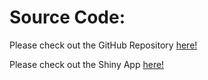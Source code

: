 # Source Code:

Please check out the GitHub Repository [here!](https://github.com/songzhiqing/jhu-dv-final)

Please check out the Shiny App [here!](https://kexunyang.shinyapps.io/game/)
